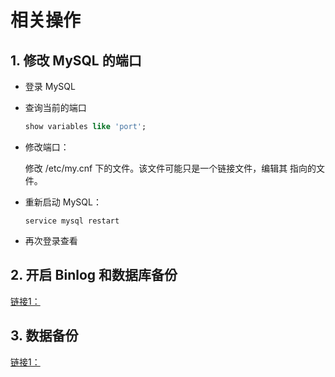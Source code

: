 # 相关操作

## 1. 修改 MySQL 的端口

* 登录 MySQL

* 查询当前的端口

  ~~~sql
  show variables like 'port';
  ~~~

* 修改端口：

  修改 /etc/my.cnf 下的文件。该文件可能只是一个链接文件，编辑其 指向的文件。

* 重新启动 MySQL：

  ```
  service mysql restart
  ```

* 再次登录查看

## 2. 开启 Binlog 和数据库备份

[链接1：](https://blog.belonk.com/c/mysql_binlog_backup.html)

## 3. 数据备份

[链接1：](https://www.jianshu.com/p/c3d8366326c1)